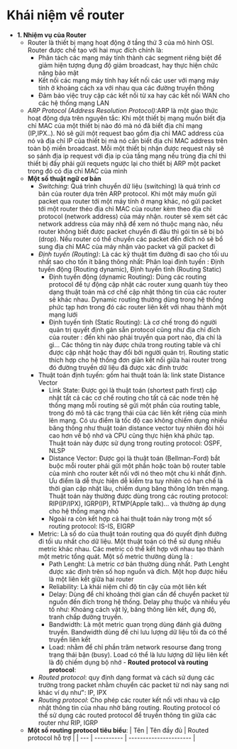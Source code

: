 # Khái niệm về router
- **1. Nhiệm vụ của Router**
    - Router là thiết bị mạng hoạt động ở tầng thứ 3 của mô hình OSI. Router được chế tạo với hai mục đích chính là:
      - Phân tách các mạng máy tính thành các segment riêng biệt để giảm hiện tượng đụng độ giảm broadcast, hay thực hiện chức năng bảo mật
      - Kết nối các mạng máy tính hay kết nối các user với mạng máy tính ở khoảng cách xa với nhau qua các đường truyền thông
      - Đảm bảo việc truy cập các kết nối từ xa hay các kết nối WAN cho các hệ thống mạng LAN
    - *ARP Protocol (Address Resolution Protocol)*:ARP là một giao thức hoạt động dựa trên nguyên tắc: Khi một thiết bị mạng muốn biết địa chỉ MAC của một thiết bị nào đó mà nó đã biết địa chỉ mạng (IP,IPX..). Nó sẽ gửi một request bao gồm địa chỉ MAC address của nó và địa chỉ IP của thiết bị mà nó cần biết địa chỉ MAC address trên toàn bộ miền broadcast. Mỗi một thiết bị nhận được request nãy sẽ so sánh địa ip request với địa ip của tầng mạng nếu trùng địa chỉ thì thiết bị đấy phải gửi requets ngược lại cho thiết bị ARP một packet trong đó có địa chỉ MAC của mình
     - **Một số thuật ngữ cơ bản**
       - *Switching*: Quá trình chuyển dữ liệu (switching) là quá trình cơ bản của router dựa trên ARP protocol. Khi một máy muốn gửi packet qua router tới một máy tính ở mạng khác, nó gửi packet tới một router théo địa chỉ MAC của router kèm theo địa chỉ protocol (network address) của máy nhận. router sẽ xem sét các network address của máy nhậ để xem nó thuộc mạng nào, nếu router không biết được packet chuyển đi đâu thì gói tin sẽ bị bỏ (drop). Nếu router có thể chuyển các packet đến đích nó sẽ bổ sung địa chỉ MAC của máy nhận vào packet và gửi packet đi
       - *Định tuyến (Routing)*: Là các kỹ thuật tìm đường đi sao cho tối ưu nhất sao cho tốn ít băng thông nhất: Phân loại định tuyến : Định tuyến động (Routing dynamic), Định tuyến tĩnh (Routing Static)
         - Định tuyến động (dynamic Routing): Dùng các routing protocol để tự động cập nhật các router xung quanh tùy theo dạng thuật toán mà cơ chế cập nhật thông tin của các router sẽ khác nhau. Dynamic routing thường dùng trong hệ thống phức tạp hơn trong đó các router liên kết với nhau thành một mạng lưới   
         - Định tuyến tình (Static Routing): Là cơ chế trong đó người quản trị quyết định gán sẵn protocol cũng như địa chỉ đích của router : đến khi nào phải truyền qua port nào, địa chỉ là gì... Các thông tin này được chứa trong routing table và chỉ được cập nhật hoặc thay đổi bởi người quản trị. Routing static thích hợp cho hệ thống đơn giản kết nối giữa hai router trong đó đường truyền dữ liệu đã được xác đinh trước
        - Thuật toán định tuyến: gồm hai thuật toán là: link state Distance Vector
          - Link State: Được gọi là thuật toán (shortest path first) cập nhật tất cả các cơ chế routing cho tất cả các node trên hệ thống mạng mỗi routing sẽ gửi một phần của routing table, trong đó mô tả các trạng thái của các liên kết riêng của mình lên mạng. Có ưu điểm là tốc độ cao không chiếm dụng nhiều băng thông như thuật toán distance vector tuy nhiên đòi hỏi cao hơn về bộ nhớ và CPU cũng thực hiện khá phức tạp. Thuật toán này được sử dụng trong routing protocol: OSPF, NLSP
          - Distance Vector: Được gọi là thuật toán (Bellman-Ford) bắt buộc mỗi router phải gửi một phần hoặc toàn bộ router table của  mình cho router kết nối với nó theo một chu kì nhất định. Ưu điểm là dễ thực hiện dễ kiểm tra tuy nhiên có hạn chế là thời gian cập nhật lâu, chiếm dụng băng thông lớn trên mạng. Thuật toán này thường được dùng trong các routing protocol: RIP(IP/IPX), IGRP(IP), RTMP(Apple talk)... và thường áp dụng cho hệ thống mạng nhỏ
          - Ngoài ra còn kết hợp cả hai thuật toán này trong một số routing protocol: IS-IS, EIGRP
        - Metric: Là số do của thuật toán routing qua đó quyết định đường đi tối ưu nhất cho dữ liệu. Một thuật toán có thể sử dụng nhiều metric khác nhau. Các metric có thể kết hợp với nhau tạo thành một metric tổng quát. Một số metric thường dùng là :
          - Path Lenght: Là metric cơ bản thường dùng nhất. Path Lenght được xác định trên số hop nguồn và đích. Một hop được hiểu là một liên kết giữa hai router 
          - Reliability: Là khái niệm chỉ độ tin cậy của một liên kết 
          - Delay: Dùng để chỉ khoảng thời gian cần để chuyển packet từ nguồn đến đích trong hệ thống. Delay phụ thuộc và nhiều yếu tố như: Khoảng cách vật lý, băng thông liên kết, đụng độ, tranh chấp đường truyền.
          - Bandwidth: Là một metric quan trọng dùng đánh giá đường truyền. Bandwidth dùng để chỉ lưu lượng dữ liệu tối đa có thể truyền liên kết 
          - Load: nhằm để chỉ phần trăm network resourse đang trong trạng thái bận (busy). Load có thể là lưu lượng dữ liệu liên kết là độ chiếm dụng bộ nhớ 
      - **Routed protocol và routing protocol**:
       - *Routed protocol*: quy định dạng format và cách sử dụng các trường trong packet nhằm chuyển các packet từ nơi này sang nơi khác ví dụ như": IP, IPX
       - *Routing protocol*: Cho phép các router kết nối với nhau và cập nhật thông tin của nhau nhờ bảng routing. Routing protocol có thể sử dụng các routed protocol để truyền thông tin giữa các router như RIP, IGRP
     - **Một số routing protocol tiêu biểu**:
           | Tên | Tên đầy đủ | Routed protocol hỗ trợ |
           | --- | ---------- | ---------------------- |
